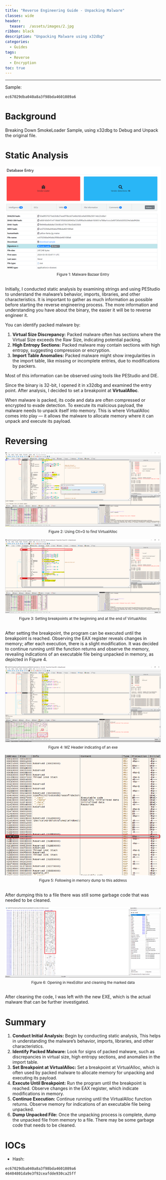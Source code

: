 ```yaml
---
title: "Reverse Engineering Guide - Unpacking Malware"
classes: wide
header:
  teaser:  /assets/images/2.jpg
ribbon: black
description: "Unpacking Malware using x32dbg"
categories:
  - Guides
tags:
  - Reverse
  - Encryption
toc: true
---
```

---
Sample:
```
ec67029dba040a8a3f98bda4601089a6
```

# Background
Breaking Down SmokeLoader Sample, using x32dbg to Debug and Unpack the original file.
# Static Analysis
<div style="text-align: center;">
    <img src="/assets/images/ReverseEngineering_Guide_01/Smokeloader entry.PNG" alt="Screenshot1" />
    <br>
    <sub>Figure 1: Malware Bazaar Entry</sub>
</div>
<br>

Initially, I conducted static analysis by examining strings and using PEStudio to understand the malware’s behavior, imports, libraries, and other characteristics.
It is important to gather as much information as possible before starting the reverse engineering process. The more information and understanding you have about the binary, the easier it will be to reverse engineer it.


You can identify packed malware by:

<ol>
    <li><b>Virtual Size Discrepancy:</b> Packed malware often has sections where the Virtual Size exceeds the Raw Size, indicating potential packing.</li>
    <li><b>High Entropy Sections:</b> Packed malware may contain sections with high entropy, suggesting compression or encryption.</li>
    <li><b>Import Table Anomalies:</b> Packed malware might show irregularities in the import table, like missing or incomplete entries, due to modifications by packers.</li>
</ol>

Most of this information can be observed using tools like PEStudio and DIE.

Since the binary is 32-bit, I opened it in x32dbg and examined the entry point. After analysis, I decided to set a breakpoint at **VirtualAlloc**.

When malware is packed, its code and data are often compressed or encrypted to evade detection. To execute its malicious payload, the malware needs to unpack itself into memory. This is where VirtualAlloc comes into play — it allows the malware to allocate memory where it can unpack and execute its payload.


# Reversing

<div style="text-align: center;">
    <img src="/assets/images/ReverseEngineering_Guide_01/Ctr+G to bp on virtual alloc.PNG" alt="Screenshot1" />
    <br>
    <sub>Figure 2: Using Ctl+G to find VirtualAlloc</sub>
</div>
<br>

<div style="text-align: center;">
    <img src="/assets/images/ReverseEngineering_Guide_01/setting bp at the start and the end.PNG" alt="Screenshot1" />
    <br>
    <sub>Figure 3: Setting breakpoints at the beginning and at the end of VirtualAlloc</sub>
</div>
<br>

After setting the breakpoint, the program can be executed until the breakpoint is reached. Observing the EAX register reveals changes in memory; after each execution, there is a slight modification. It was decided to continue running until the function returns and observe the memory, revealing indications of an executable file being unpacked in memory, as depicted in Figure 4.

<div style="text-align: center;">
    <img src="/assets/images/ReverseEngineering_Guide_01/after pressing execute till return - bulding AEX.PNG" alt="Screenshot1" />
    <br>
    <sub>Figure 4: MZ Header indicating of an exe</sub>
</div>
<br>


<div style="text-align: center;">
    <img src="/assets/images/ReverseEngineering_Guide_01/Follow in memory.PNG" alt="Screenshot1" />
    <br>
    <sub>Figure 5: Following in memory dump to this address</sub>
</div>
<br>

After dumping this to a file there was still some garbage code that was needed to be cleaned.

<div style="text-align: center;">
    <img src="/assets/images/ReverseEngineering_Guide_01/opening in hex editor - need to clean whats before MZ.PNG" alt="Screenshot1" />
    <br>
    <sub>Figure 6: Opening in HexEditor and cleaning the marked data</sub>
</div>
<br>

After cleaning the code, I was left with the new EXE, which is the actual malware that can be further investigated.

# Summary

1. **Conduct Initial Analysis:** Begin by conducting static analysis, This helps in understanding the malware’s behavior, imports, libraries, and other characteristics.
2. **Identify Packed Malware:** Look for signs of packed malware, such as discrepancies in virtual size, high entropy sections, and anomalies in the import table.
3. **Set Breakpoint at VirtualAlloc:** Set a breakpoint at VirtualAlloc, which is often used by packed malware to allocate memory for unpacking and executing its payload.
4. **Execute Until Breakpoint:** Run the program until the breakpoint is reached. Observe changes in the EAX register, which indicate modifications in memory.
5. **Continue Execution:** Continue running until the VirtualAlloc function returns. Observe memory for indications of an executable file being unpacked.
6. **Dump Unpacked File:** Once the unpacking process is complete, dump the unpacked file from memory to a file. There may be some garbage code that needs to be cleaned.


# IOCs

- Hash:
```
ec67029dba040a8a3f98bda4601089a6
46404801da9e3f92ceafdde930ca25ff
```





